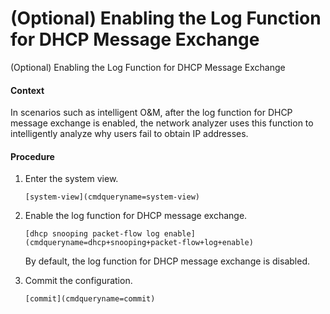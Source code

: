 (Optional) Enabling the Log Function for DHCP Message Exchange
==============================================================

(Optional) Enabling the Log Function for DHCP Message Exchange

#### Context

In scenarios such as intelligent O&M, after the log function for DHCP message exchange is enabled, the network analyzer uses this function to intelligently analyze why users fail to obtain IP addresses.


#### Procedure

1. Enter the system view.
   
   
   ```
   [system-view](cmdqueryname=system-view)
   ```
2. Enable the log function for DHCP message exchange.
   
   
   ```
   [dhcp snooping packet-flow log enable](cmdqueryname=dhcp+snooping+packet-flow+log+enable)
   ```
   
   By default, the log function for DHCP message exchange is disabled.
3. Commit the configuration.
   
   
   ```
   [commit](cmdqueryname=commit)
   ```